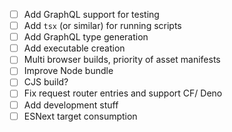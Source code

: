 - [ ] Add GraphQL support for testing
- [ ] Add `tsx` (or similar) for running scripts
- [ ] Add GraphQL type generation
- [ ] Add executable creation
- [ ] Multi browser builds, priority of asset manifests
- [ ] Improve Node bundle
- [ ] CJS build?
- [ ] Fix request router entries and support CF/ Deno
- [ ] Add development stuff
- [ ] ESNext target consumption
